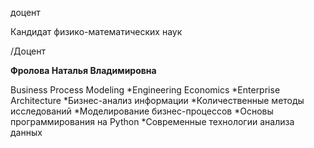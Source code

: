 доцент

Кандидат физико-математических наук

/Доцент

**Фролова Наталья Владимировна**

Business Process Modeling
	*Engineering Economics
	*Enterprise Architecture
	*Бизнес-анализ информации
	*Количественные методы исследований
	*Моделирование бизнес-процессов
	*Основы программирования на Python
	*Современные технологии анализа данных